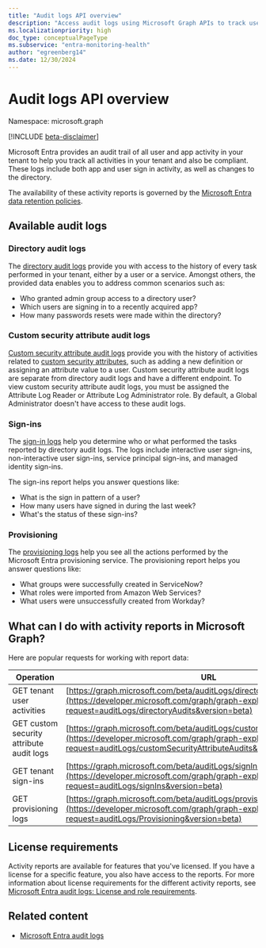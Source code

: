 ```yaml
---
title: "Audit logs API overview"
description: "Access audit logs using Microsoft Graph APIs to track user activity in a tenant, integrate with third-party SIEM tools, and remain compliant."
ms.localizationpriority: high
doc_type: conceptualPageType
ms.subservice: "entra-monitoring-health"
author: "egreenberg14"
ms.date: 12/30/2024
---
```


# Audit logs API overview

Namespace: microsoft.graph

[!INCLUDE [beta-disclaimer](../../includes/beta-disclaimer.md)]

Microsoft Entra provides an audit trail of all user and app activity in your tenant to help you track all activities in your tenant and also be compliant. These logs include both app and user sign in activity, as well as changes to the directory.

The availability of these activity reports is governed by the [Microsoft Entra data retention policies](/entra/identity/monitoring-health/reference-reports-data-retention#how-long-does-azure-ad-store-the-data).

## Available audit logs

### Directory audit logs

The [directory audit logs](../resources/directoryaudit.md) provide you with access to the history of every task performed in your tenant, either by a user or a service. Amongst others, the provided data enables you to address common scenarios such as:

- Who granted admin group access to a directory user?
- Which users are signing in to a recently acquired app?
- How many passwords resets were made within the directory?

### Custom security attribute audit logs

[Custom security attribute audit logs](../resources/customsecurityattributeaudit.md) provide you with the history of activities related to [custom security attributes](../resources/custom-security-attributes-overview.md), such as adding a new definition or assigning an attribute value to a user. Custom security attribute audit logs are separate from directory audit logs and have a different endpoint. To view custom security attribute audit logs, you must be assigned the Attribute Log Reader or Attribute Log Administrator role. By default, a Global Administrator doesn't have access to these audit logs.

### Sign-ins

The [sign-in logs](../resources/signin.md) help you determine who or what performed the tasks reported by directory audit logs. The logs include interactive user sign-ins, non-interactive user sign-ins, service principal sign-ins, and managed identity sign-ins.

The sign-ins report helps you answer questions like:

- What is the sign in pattern of a user?
- How many users have signed in during the last week?
- What's the status of these sign-ins?

### Provisioning

The [provisioning logs](../resources/provisioningobjectsummary.md) help you see all the actions performed by the Microsoft Entra provisioning service. The provisioning report helps you answer questions like:

- What groups were successfully created in ServiceNow?
- What roles were imported from Amazon Web Services?
- What users were unsuccessfully created from Workday?

## What can I do with activity reports in Microsoft Graph?

Here are popular requests for working with report data:

| Operation | URL |
|--|--|
| GET tenant user activities | [https://graph.microsoft.com/beta/auditLogs/directoryAudits](https://developer.microsoft.com/graph/graph-explorer?request=auditLogs/directoryAudits&version=beta) |
| GET custom security attribute audit logs | [https://graph.microsoft.com/beta/auditLogs/customSecurityAttributeAudits](https://developer.microsoft.com/graph/graph-explorer?request=auditLogs/customSecurityAttributeAudits&version=beta) |
| GET tenant sign-ins | [https://graph.microsoft.com/beta/auditLogs/signIns](https://developer.microsoft.com/graph/graph-explorer?request=auditLogs/signIns&version=beta) |
| GET provisioning logs | [https://graph.microsoft.com/beta/auditLogs/provisioning](https://developer.microsoft.com/graph/graph-explorer?request=auditLogs/Provisioning&version=beta) |

## License requirements

Activity reports are available for features that you've licensed. If you have a license for a specific feature, you also have access to the reports. For more information about license requirements for the different activity reports, see [Microsoft Entra audit logs: License and role requirements](/entra/identity/monitoring-health/concept-audit-logs#license-and-role-requirements).

## Related content

- [Microsoft Entra audit logs](/entra/identity/monitoring-health/concept-audit-logs)
